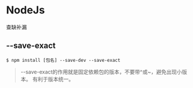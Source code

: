 # NodeJs

查缺补漏

## --save-exact

``` shell
$ npm install [包名] --save-dev --save-exact 
```

> --save-exact的作用就是固定依赖包的版本，不要带^或~，避免出现小版本。
有利于版本统一。
